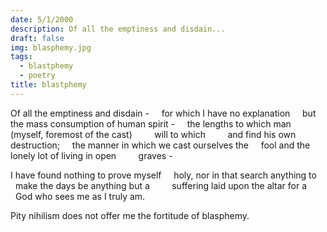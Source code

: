 ```yaml
---
date: 5/1/2000
description: Of all the emptiness and disdain...
draft: false
img: blasphemy.jpg
tags:
  - blastphemy
  - poetry
title: blastphemy
---
```


Of all the emptiness and disdain -
    for which I have no explanation
    but the mass consumption of human spirit -
    the lengths to which man (myself, foremost of the cast)
        will to which
        and find his own destruction;
    the manner in which we cast ourselves the
    fool and the lonely lot of living in open
        graves -

I have found nothing to prove myself
    holy, nor in that search anything to
    make the days be anything but a
        suffering laid upon the altar for a
        God who sees me as I truly am.

Pity nihilism does not offer me the fortitude
of blasphemy.

